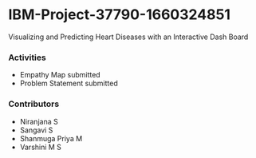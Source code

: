# IBM-Project-37790-1660324851
Visualizing and Predicting Heart Diseases with an Interactive Dash Board

### Activities
- Empathy Map submitted 
- Problem Statement submitted

### Contributors
- Niranjana S
- Sangavi S
- Shanmuga Priya M
- Varshini M S
